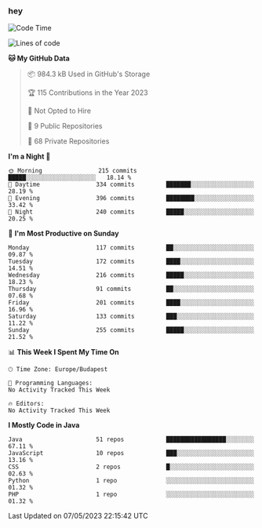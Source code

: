 ### hey

<!--START_SECTION:waka-->
![Code Time](http://img.shields.io/badge/Code%20Time-884%20hrs%2054%20mins-blue)

![Lines of code](https://img.shields.io/badge/From%20Hello%20World%20I%27ve%20Written-935.8%20thousand%20lines%20of%20code-blue)

**🐱 My GitHub Data** 

> 📦 984.3 kB Used in GitHub's Storage 
 > 
> 🏆 115 Contributions in the Year 2023
 > 
> 🚫 Not Opted to Hire
 > 
> 📜 9 Public Repositories 
 > 
> 🔑 68 Private Repositories 
 > 
**I'm a Night 🦉** 

```text
🌞 Morning                215 commits         █████░░░░░░░░░░░░░░░░░░░░   18.14 % 
🌆 Daytime                334 commits         ███████░░░░░░░░░░░░░░░░░░   28.19 % 
🌃 Evening                396 commits         ████████░░░░░░░░░░░░░░░░░   33.42 % 
🌙 Night                  240 commits         █████░░░░░░░░░░░░░░░░░░░░   20.25 % 
```
📅 **I'm Most Productive on Sunday** 

```text
Monday                   117 commits         ██░░░░░░░░░░░░░░░░░░░░░░░   09.87 % 
Tuesday                  172 commits         ████░░░░░░░░░░░░░░░░░░░░░   14.51 % 
Wednesday                216 commits         █████░░░░░░░░░░░░░░░░░░░░   18.23 % 
Thursday                 91 commits          ██░░░░░░░░░░░░░░░░░░░░░░░   07.68 % 
Friday                   201 commits         ████░░░░░░░░░░░░░░░░░░░░░   16.96 % 
Saturday                 133 commits         ███░░░░░░░░░░░░░░░░░░░░░░   11.22 % 
Sunday                   255 commits         █████░░░░░░░░░░░░░░░░░░░░   21.52 % 
```


📊 **This Week I Spent My Time On** 

```text
🕑︎ Time Zone: Europe/Budapest

💬 Programming Languages: 
No Activity Tracked This Week

🔥 Editors: 
No Activity Tracked This Week
```

**I Mostly Code in Java** 

```text
Java                     51 repos            █████████████████░░░░░░░░   67.11 % 
JavaScript               10 repos            ███░░░░░░░░░░░░░░░░░░░░░░   13.16 % 
CSS                      2 repos             █░░░░░░░░░░░░░░░░░░░░░░░░   02.63 % 
Python                   1 repo              ░░░░░░░░░░░░░░░░░░░░░░░░░   01.32 % 
PHP                      1 repo              ░░░░░░░░░░░░░░░░░░░░░░░░░   01.32 % 
```




 Last Updated on 07/05/2023 22:15:42 UTC
<!--END_SECTION:waka-->
